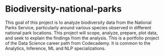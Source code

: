# Biodiversity-national-parks

This goal of this project is to analyze biodiversity data from the National Parks Service, particularly around various species observed in different national park locations.
This project will scope, analyze, prepare, plot data, and seek to explain the findings from the analysis.
This is a portfolio project of the Data Science career path from Codecademy. It is common to the Analytics, Inference, ML and NLP specializations. 
